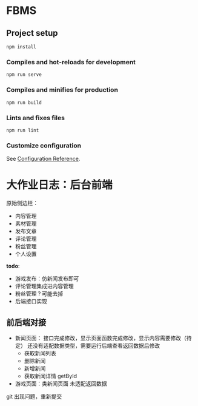 # FBMS

## Project setup
```
npm install
```

### Compiles and hot-reloads for development
```
npm run serve
```

### Compiles and minifies for production
```
npm run build
```

### Lints and fixes files
```
npm run lint
```

### Customize configuration
See [Configuration Reference](https://cli.vuejs.org/config/).

# 大作业日志：后台前端
原始侧边栏：
- 内容管理
- 素材管理
- 发布文章
- 评论管理
- 粉丝管理
- 个人设置

**todo**:
- 游戏发布：仿新闻发布即可
- 评论管理集成进内容管理
- 粉丝管理？可能去掉
- 后端接口实现


## 前后端对接
- 新闻页面： 接口完成修改，显示页面函数完成修改，显示内容需要修改（待定） 还没有适配数据类型，需要运行后端查看返回数据后修改
  - 获取新闻列表
  - 删除新闻
  - 新增新闻
  - 获取新闻详情 getById
- 游戏页面：类新闻页面 未适配返回数据


git 出现问题，重新提交
